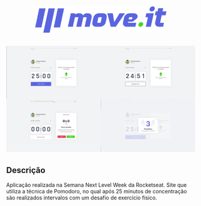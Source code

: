 <h1 align="center" Move.it - Next Level Week 4 - Rocketseat </h1>

<p align="center">
 <img src="https://github.com/rodrigomotamendes/nlw4_moveit-next/blob/main/public/logo-full.svg" width="350" alt="accessibility text">
</p>

<p align="center">
 <img src="https://github.com/rodrigomotamendes/nlw4_moveit-next/blob/main/public/Site-Prints.jpg" width="1500" alt="accessibility text">
</p>

<h2>Descrição</h2>

<p> Aplicação realizada na Semana Next Level Week da Rocketseat. Site que utiliza a técnica de Pomodoro, no qual após 25 minutos de concentração são realizados intervalos com um desafio de exercício físico.</p>
